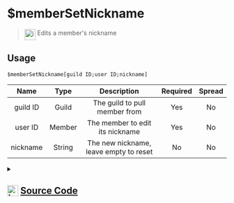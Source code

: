 # $memberSetNickname
> <img align="top" src="https://upload.wikimedia.org/wikipedia/commons/thumb/e/e4/Infobox_info_icon.svg/160px-Infobox_info_icon.svg.png?20150409153300" alt="image" width="25" height="auto"> Edits a member's nickname
## Usage
```
$memberSetNickname[guild ID;user ID;nickname]
```
| Name | Type | Description | Required | Spread
| :---: | :---: | :---: | :---: | :---: |
guild ID | Guild | The guild to pull member from | Yes | No
user ID | Member | The member to edit its nickname | Yes | No
nickname | String | The new nickname, leave empty to reset | No | No
<details>
<summary>
    
## <img align="top" src="https://cdn4.iconfinder.com/data/icons/iconsimple-logotypes/512/github-512.png" alt="image" width="25" height="auto">  [Source Code](https://github.com/tryforge/ForgeScript-V2/blob/main/src/native/memberSetNickname.ts)
    
</summary>
    
```ts
import { noop } from "lodash"
import { ArgType, NativeFunction, Return } from "../structures"

export default new NativeFunction({
    name: "$memberSetNickname",
    version: "1.0.7",
    description: "Edits a member's nickname",
    brackets: true,
    unwrap: true,
    args: [
        {
            name: "guild ID",
            description: "The guild to pull member from",
            rest: false,
            required: true,
            type: ArgType.Guild,
        },
        {
            name: "user ID",
            description: "The member to edit its nickname",
            rest: false,
            required: true,
            pointer: 0,
            type: ArgType.Member,
        },
        {
            name: "nickname",
            description: "The new nickname, leave empty to reset",
            rest: false,
            type: ArgType.String,
        },
    ],
    async execute(_, [, m, nick]) {
        return Return.success(!!(await m.setNickname(nick).catch(noop || null)))
    },
})

```
    
</details>